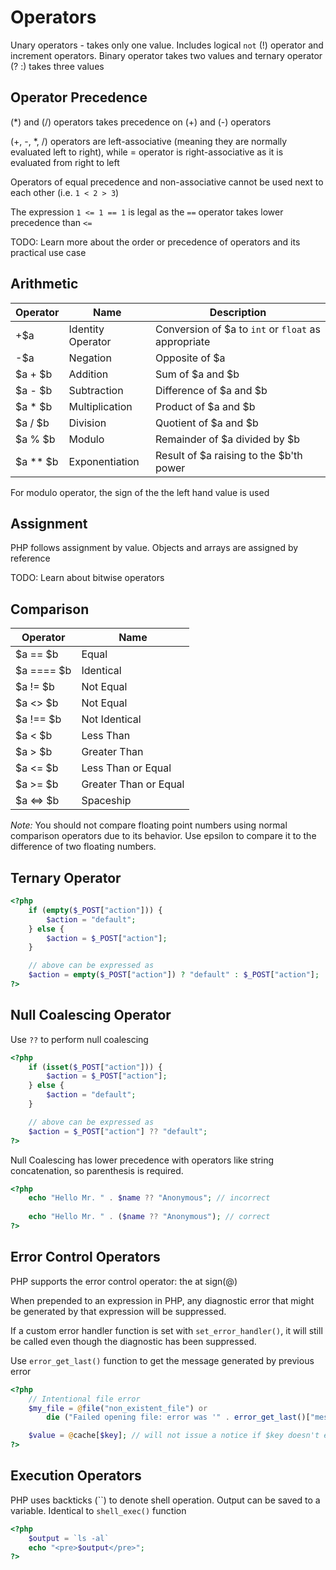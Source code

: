 

# Operators  

Unary operators - takes only one value. Includes logical `not` (!) operator and increment operators. Binary operator takes two values and ternary operator (? :) takes three values  


## Operator Precedence  

(*) and (/) operators takes precedence on (+) and (-) operators  

(+, -, *, /) operators are left-associative (meaning they are normally evaluated left to right), while = operator is right-associative as it is evaluated from right to left  

Operators of equal precedence and non-associative cannot be used next to each other (i.e. `1 < 2 > 3`)

The expression `1 <= 1 == 1` is legal as the `==` operator takes lower precedence than `<=`  

TODO: Learn more about the order or precedence of operators and its practical use case  


## Arithmetic  


| Operator | Name | Description |
| --- | --- | --- |
| +$a | Identity Operator | Conversion of $a to `int` or `float` as appropriate  |
| -$a | Negation  | Opposite of $a|
| $a + $b | Addition  | Sum of $a and $b|
| $a - $b | Subtraction | Difference of $a and $b|
| $a * $b | Multiplication    | Product of $a and $b|
| $a / $b | Division  | Quotient of $a and $b|
| $a % $b | Modulo    | Remainder of $a divided by $b|
| $a ** $b    | Exponentiation    | Result of $a raising to the $b'th power  |

For modulo operator, the sign of the the left hand value is used  

## Assignment  

PHP follows assignment by value. Objects and arrays are assigned by reference  


TODO: Learn about bitwise operators


## Comparison  

| Operator  |   Name    |
|   --- |   --- |
|   $a == $b    |   Equal   |
|   $a ==== $b  |   Identical   |
|   $a != $b    |   Not Equal   |
|   $a <> $b    |   Not Equal   |
|   $a !== $b   |   Not Identical   |
|   $a < $b |   Less Than   |
|   $a > $b |   Greater Than    |
|   $a <= $b    |   Less Than or Equal  |
|   $a >= $b    |   Greater Than or Equal   |
|   $a <=> $b   |   Spaceship   |


*Note:* You should not compare floating point numbers using normal comparison operators due to its behavior. Use epsilon to compare it to the difference of two floating numbers.

## Ternary Operator  
```php
<?php
    if (empty($_POST["action"])) {
        $action = "default";
    } else {
        $action = $_POST["action"];
    }

    // above can be expressed as 
    $action = empty($_POST["action"]) ? "default" : $_POST["action"];
?>
```

## Null Coalescing Operator  

Use `??` to perform null coalescing
```php
<?php
    if (isset($_POST["action"])) {
        $action = $_POST["action"];
    } else {
        $action = "default";
    }

    // above can be expressed as
    $action = $_POST["action"] ?? "default";
?>
```

Null Coalescing has lower precedence with operators like string concatenation, so parenthesis is required.
```php
<?php
    echo "Hello Mr. " . $name ?? "Anonymous"; // incorrect
    
    echo "Hello Mr. " . ($name ?? "Anonymous"); // correct
?>
```

## Error Control Operators  

PHP supports the error control operator: the at sign(@)

When prepended to an expression in PHP, any diagnostic error that might be generated by that expression will be suppressed.

If a custom error handler function is set with `set_error_handler()`, it will still be called even though the diagnostic has been suppressed.

Use `error_get_last()` function to get the message generated by previous error
```php
<?php
    // Intentional file error
    $my_file = @file("non_existent_file") or
        die ("Failed opening file: error was '" . error_get_last()["message"] . "'");

    $value = @cache[$key]; // will not issue a notice if $key doesn't exist
?>
```

## Execution Operators  

PHP uses backticks (``) to denote shell operation. Output can be saved to a variable. Identical to `shell_exec()` function  
```php
<?php
    $output = `ls -al`
    echo "<pre>$output</pre>";
?>
```
